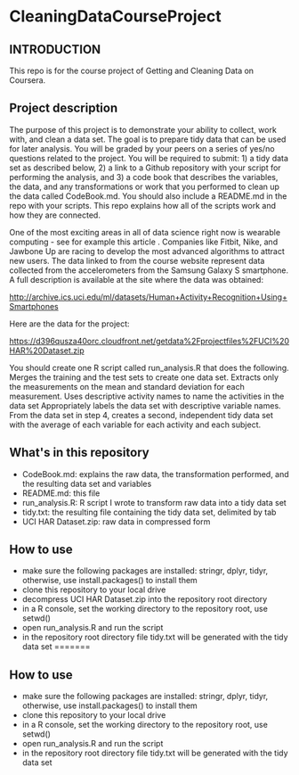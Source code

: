 CleaningDataCourseProject
=========================
## INTRODUCTION
This repo is for the course project of Getting and Cleaning Data on Coursera. 

## Project description
The purpose of this project is to demonstrate your ability to collect, work with, and clean a data set. The goal is to prepare tidy data that can be used for later analysis. You will be graded by your peers on a series of yes/no questions related to the project. You will be required to submit: 1) a tidy data set as described below, 2) a link to a Github repository with your script for performing the analysis, and 3) a code book that describes the variables, the data, and any transformations or work that you performed to clean up the data called CodeBook.md. You should also include a README.md in the repo with your scripts. This repo explains how all of the scripts work and how they are connected.  

One of the most exciting areas in all of data science right now is wearable computing - see for example this article . Companies like Fitbit, Nike, and Jawbone Up are racing to develop the most advanced algorithms to attract new users. The data linked to from the course website represent data collected from the accelerometers from the Samsung Galaxy S smartphone. A full description is available at the site where the data was obtained: 

http://archive.ics.uci.edu/ml/datasets/Human+Activity+Recognition+Using+Smartphones 

Here are the data for the project: 

https://d396qusza40orc.cloudfront.net/getdata%2Fprojectfiles%2FUCI%20HAR%20Dataset.zip 

You should create one R script called run_analysis.R that does the following. 
Merges the training and the test sets to create one data set.
Extracts only the measurements on the mean and standard deviation for each measurement. 
Uses descriptive activity names to name the activities in the data set
Appropriately labels the data set with descriptive variable names. 
From the data set in step 4, creates a second, independent tidy data set with the average of each variable for each activity and each subject.

## What's in this repository
* CodeBook.md: explains the raw data, the transformation performed, and the resulting data set and variables
* README.md: this file
* run_analysis.R: R script I wrote to transform raw data into a tidy data set
* tidy.txt: the resulting file containing the tidy data set, delimited by tab
* UCI HAR Dataset.zip: raw data in compressed form

## How to use
* make sure the following packages are installed: stringr, dplyr, tidyr, otherwise, use install.packages() to install them
* clone this repository to your local drive
* decompress UCI HAR Dataset.zip into the repository root directory
* in a R console, set the working directory to the repository root, use setwd()
* open run_analysis.R and run the script
* in the repository root directory file tidy.txt will be generated with the tidy data set
=======

## How to use
* make sure the following packages are installed: stringr, dplyr, tidyr, otherwise, use install.packages() to install them
* clone this repository to your local drive
* in a R console, set the working directory to the repository root, use setwd()
* open run_analysis.R and run the script
* in the repository root directory file tidy.txt will be generated with the tidy data set

